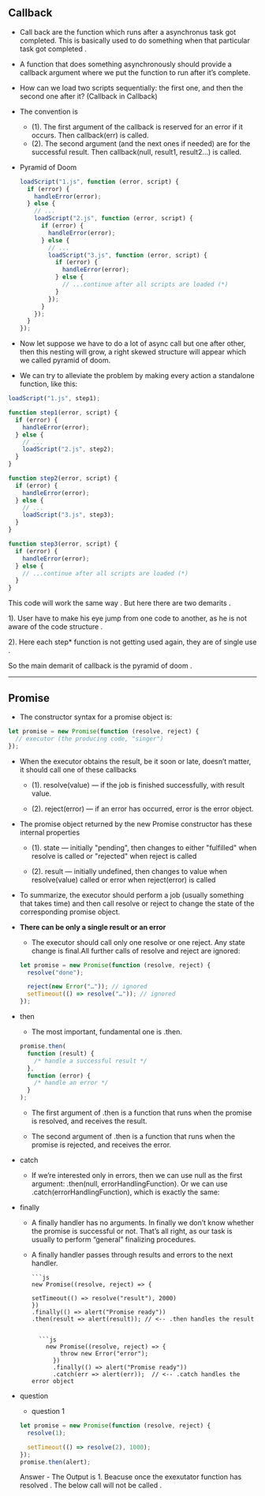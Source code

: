 ## Callback

- Call back are the function which runs after a asynchronus task got completed. This is basically used to do something when that particular task got completed .

- A function that does something asynchronously should provide a callback argument where we put the function to run after it’s complete.

- How can we load two scripts sequentially: the first one, and then the second one after it? (Callback in Callback)

- The convention is

  - (1). The first argument of the callback is reserved for an error if it occurs. Then callback(err) is called.
  - (2). The second argument (and the next ones if needed) are for the successful result. Then callback(null, result1, result2…) is called.

- Pyramid of Doom

  ```js
  loadScript("1.js", function (error, script) {
    if (error) {
      handleError(error);
    } else {
      // ...
      loadScript("2.js", function (error, script) {
        if (error) {
          handleError(error);
        } else {
          // ...
          loadScript("3.js", function (error, script) {
            if (error) {
              handleError(error);
            } else {
              // ...continue after all scripts are loaded (*)
            }
          });
        }
      });
    }
  });
  ```

- Now let suppose we have to do a lot of async call but one after other, then this nesting will grow, a right skewed structure will appear which we called pyramid of doom.

- We can try to alleviate the problem by making every action a standalone function, like this:

```js
loadScript("1.js", step1);

function step1(error, script) {
  if (error) {
    handleError(error);
  } else {
    // ...
    loadScript("2.js", step2);
  }
}

function step2(error, script) {
  if (error) {
    handleError(error);
  } else {
    // ...
    loadScript("3.js", step3);
  }
}

function step3(error, script) {
  if (error) {
    handleError(error);
  } else {
    // ...continue after all scripts are loaded (*)
  }
}
```

This code will work the same way . But here there are two demarits .

1). User have to make his eye jump from one code to another, as he is not aware of the code structure .

2). Here each step\* function is not getting used again, they are of single use .

So the main demarit of callback is the pyramid of doom .

---

## Promise

- The constructor syntax for a promise object is:

```js
let promise = new Promise(function (resolve, reject) {
  // executor (the producing code, "singer")
});
```

- When the executor obtains the result, be it soon or late, doesn’t matter, it should call one of these callbacks

  - (1). resolve(value) — if the job is finished successfully, with result value.

  - (2). reject(error) — if an error has occurred, error is the error object.

- The promise object returned by the new Promise constructor has these internal properties

  - (1). state — initially "pending", then changes to either "fulfilled" when resolve is called or "rejected" when reject is called

  - (2). result — initially undefined, then changes to value when resolve(value) called or error when reject(error) is called

- To summarize, the executor should perform a job (usually something that takes time) and then call resolve or reject to change the state of the corresponding promise object.

- **There can be only a single result or an error**

  - The executor should call only one resolve or one reject. Any state change is final.All further calls of resolve and reject are ignored:

  ```js
  let promise = new Promise(function (resolve, reject) {
    resolve("done");

    reject(new Error("…")); // ignored
    setTimeout(() => resolve("…")); // ignored
  });
  ```

- then

  - The most important, fundamental one is .then.

  ```js
  promise.then(
    function (result) {
      /* handle a successful result */
    },
    function (error) {
      /* handle an error */
    }
  );
  ```

  - The first argument of .then is a function that runs when the promise is resolved, and receives the result.

  - The second argument of .then is a function that runs when the promise is rejected, and receives the error.

- catch

  - If we’re interested only in errors, then we can use null as the first argument: .then(null, errorHandlingFunction). Or we can use .catch(errorHandlingFunction), which is exactly the same:

- finally

  - A finally handler has no arguments. In finally we don’t know whether the promise is successful or not. That’s all right, as our task is usually to perform “general” finalizing procedures.

  - A finally handler passes through results and errors to the next handler.

        ```js
        new Promise((resolve, reject) => {

        setTimeout(() => resolve("result"), 2000)
        })
        .finally(() => alert("Promise ready"))
        .then(result => alert(result)); // <-- .then handles the result

      ```

        ```js
          new Promise((resolve, reject) => {
              throw new Error("error");
            })
            .finally(() => alert("Promise ready"))
            .catch(err => alert(err));  // <-- .catch handles the error object
    ```

- question

  - question 1

  ```js
  let promise = new Promise(function (resolve, reject) {
    resolve(1);

    setTimeout(() => resolve(2), 1000);
  });
  promise.then(alert);
  ```

  Answer - The Output is 1. Beacuse once the exexutator function has resolved . The below call will not be called .
